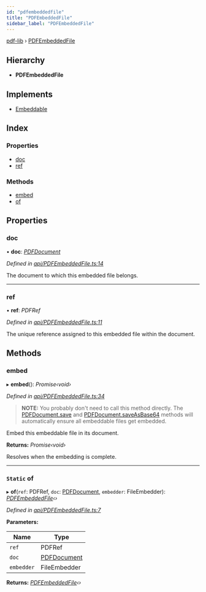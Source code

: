 ```yaml
---
id: "pdfembeddedfile"
title: "PDFEmbeddedFile"
sidebar_label: "PDFEmbeddedFile"
---
```


[pdf-lib](../index.md) › [PDFEmbeddedFile](pdfembeddedfile.md)

## Hierarchy

* **PDFEmbeddedFile**

## Implements

* [Embeddable](../interfaces/embeddable.md)

## Index

### Properties

* [doc](pdfembeddedfile.md#doc)
* [ref](pdfembeddedfile.md#ref)

### Methods

* [embed](pdfembeddedfile.md#embed)
* [of](pdfembeddedfile.md#static-of)

## Properties

###  doc

• **doc**: *[PDFDocument](pdfdocument.md)*

*Defined in [api/PDFEmbeddedFile.ts:14](https://github.com/Hopding/pdf-lib/blob/556c73c/src/api/PDFEmbeddedFile.ts#L14)*

The document to which this embedded file belongs.

___

###  ref

• **ref**: *PDFRef*

*Defined in [api/PDFEmbeddedFile.ts:11](https://github.com/Hopding/pdf-lib/blob/556c73c/src/api/PDFEmbeddedFile.ts#L11)*

The unique reference assigned to this embedded file within the document.

## Methods

###  embed

▸ **embed**(): *Promise‹void›*

*Defined in [api/PDFEmbeddedFile.ts:34](https://github.com/Hopding/pdf-lib/blob/556c73c/src/api/PDFEmbeddedFile.ts#L34)*

> **NOTE:** You probably don't need to call this method directly. The
> [PDFDocument.save](pdfdocument.md#save) and [PDFDocument.saveAsBase64](pdfdocument.md#saveasbase64) methods will
> automatically ensure all embeddable files get embedded.

Embed this embeddable file in its document.

**Returns:** *Promise‹void›*

Resolves when the embedding is complete.

___

### `Static` of

▸ **of**(`ref`: PDFRef, `doc`: [PDFDocument](pdfdocument.md), `embedder`: FileEmbedder): *[PDFEmbeddedFile](pdfembeddedfile.md)‹›*

*Defined in [api/PDFEmbeddedFile.ts:7](https://github.com/Hopding/pdf-lib/blob/556c73c/src/api/PDFEmbeddedFile.ts#L7)*

**Parameters:**

Name | Type |
------ | ------ |
`ref` | PDFRef |
`doc` | [PDFDocument](pdfdocument.md) |
`embedder` | FileEmbedder |

**Returns:** *[PDFEmbeddedFile](pdfembeddedfile.md)‹›*
